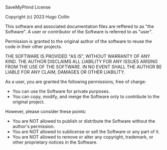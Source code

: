 SaveMyPhind License

Copyright (c) 2023 Hugo Collin

This software and associated documentation files are reffered to as "the Software". A user or contributor of the Software is referred to as "user".

Permission is granted to the original author of the software to reuse the code in their other projects.

THE SOFTWARE IS PROVIDED "AS IS", WITHOUT WARRANTY OF ANY KIND. THE AUTHOR DISCLAIMS ALL LIABILITY FOR ANY ISSUES ARISING FROM THE USE OF THE SOFTWARE. IN NO EVENT SHALL THE AUTHOR BE LIABLE FOR ANY CLAIM, DAMAGES OR OTHER LIABILITY.

As a user, you are granted the following permissions, free of charge:
- You can use the Software for private purposes.
- You can copy, modify, and merge the Software only to contribute to the original project.

However, please consider these points:
- You are NOT allowed to publish or distribute the Software without the author's permission.
- You are NOT allowed to sublicense or sell the Software or any part of it.
- You are NOT allowed to remove or alter any copyright, trademark, or other proprietary notices in the Software.